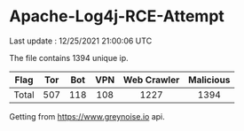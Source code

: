 
# Apache-Log4j-RCE-Attempt

Last update : 12/25/2021 21:00:06 UTC

The file contains 1394 unique ip.

| Flag | Tor | Bot | VPN | Web Crawler | Malicious |
| :-:  | :-: | :-: | :-: | :-:         | :-:       |
| Total| 507  | 118  | 108  | 1227          | 1394        |

Getting from https://www.greynoise.io api.